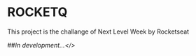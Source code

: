# ROCKETQ

This project is the challange of Next Level Week by Rocketseat

##<em>In development...</>
